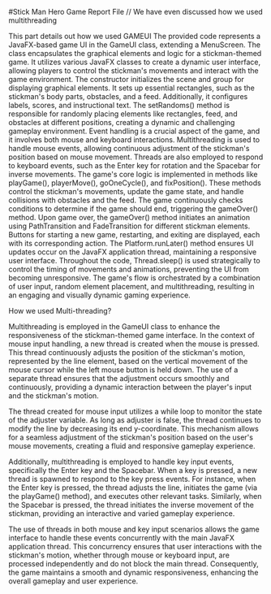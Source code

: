 #Stick Man Hero Game Report File
// We have even discussed how we used multithreading

This part details out how we used GAMEUI
The provided code represents a JavaFX-based game UI in the GameUI class, extending a MenuScreen. The class encapsulates the graphical elements and logic for a stickman-themed game. It utilizes various JavaFX classes to create a dynamic user interface, allowing players to control the stickman's movements and interact with the game environment.
The constructor initializes the scene and group for displaying graphical elements. It sets up essential rectangles, such as the stickman's body parts, obstacles, and a feed. Additionally, it configures labels, scores, and instructional text. The setRandoms() method is responsible for randomly placing elements like rectangles, feed, and obstacles at different positions, creating a dynamic and challenging gameplay environment.
Event handling is a crucial aspect of the game, and it involves both mouse and keyboard interactions. Multithreading is used to handle mouse events, allowing continuous adjustment of the stickman's position based on mouse movement. Threads are also employed to respond to keyboard events, such as the Enter key for rotation and the Spacebar for inverse movements.
The game's core logic is implemented in methods like playGame(), playerMove(), goOneCycle(), and fixPosition(). These methods control the stickman's movements, update the game state, and handle collisions with obstacles and the feed. The game continuously checks conditions to determine if the game should end, triggering the gameOver() method.
Upon game over, the gameOver() method initiates an animation using PathTransition and FadeTransition for different stickman elements. Buttons for starting a new game, restarting, and exiting are displayed, each with its corresponding action. The Platform.runLater() method ensures UI updates occur on the JavaFX application thread, maintaining a responsive user interface.
Throughout the code, Thread.sleep() is used strategically to control the timing of movements and animations, preventing the UI from becoming unresponsive. The game's flow is orchestrated by a combination of user input, random element placement, and multithreading, resulting in an engaging and visually dynamic gaming experience.



How we used Multi-threading?

Multithreading is employed in the GameUI class to enhance the responsiveness of the stickman-themed game interface. In the context of mouse input handling, a new thread is created when the mouse is pressed. This thread continuously adjusts the position of the stickman's motion, represented by the line element, based on the vertical movement of the mouse cursor while the left mouse button is held down. The use of a separate thread ensures that the adjustment occurs smoothly and continuously, providing a dynamic interaction between the player's input and the stickman's motion.

The thread created for mouse input utilizes a while loop to monitor the state of the adjuster variable. As long as adjuster is false, the thread continues to modify the line by decreasing its end y-coordinate. This mechanism allows for a seamless adjustment of the stickman's position based on the user's mouse movements, creating a fluid and responsive gameplay experience.

Additionally, multithreading is employed to handle key input events, specifically the Enter key and the Spacebar. When a key is pressed, a new thread is spawned to respond to the key press events. For instance, when the Enter key is pressed, the thread adjusts the line, initiates the game (via the playGame() method), and executes other relevant tasks. Similarly, when the Spacebar is pressed, the thread initiates the inverse movement of the stickman, providing an interactive and varied gameplay experience.

The use of threads in both mouse and key input scenarios allows the game interface to handle these events concurrently with the main JavaFX application thread. This concurrency ensures that user interactions with the stickman's motion, whether through mouse or keyboard input, are processed independently and do not block the main thread. Consequently, the game maintains a smooth and dynamic responsiveness, enhancing the overall gameplay and user experience.
